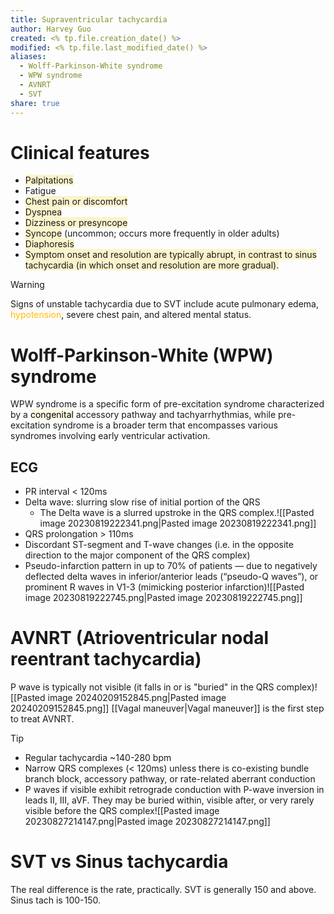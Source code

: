 ```yaml
---
title: Supraventricular tachycardia
author: Harvey Guo
created: <% tp.file.creation_date() %>
modified: <% tp.file.last_modified_date() %>
aliases:
  - Wolff-Parkinson-White syndrome
  - WPW syndrome
  - AVNRT
  - SVT
share: true
---
```

# Clinical features
- <span style="background:rgba(240, 200, 0, 0.2)">Palpitations</span>
- Fatigue
- <span style="background:rgba(240, 200, 0, 0.2)">Chest pain or discomfort</span>
- <span style="background:rgba(240, 200, 0, 0.2)">Dyspnea</span>
- <span style="background:rgba(240, 200, 0, 0.2)">Dizziness or presyncope</span>
- <span style="background:rgba(240, 200, 0, 0.2)">Syncope</span> (uncommon; occurs more frequently in older adults)
- <span style="background:rgba(240, 200, 0, 0.2)">Diaphoresis</span>
- <span style="background:rgba(240, 200, 0, 0.2)">Symptom onset and resolution are typically abrupt, in contrast to sinus tachycardia (in which onset and resolution are more gradual).</span>
>[!warning] 
>Signs of unstable tachycardia due to SVT include acute pulmonary edema, <font color="#ffc000">hypotension</font>, severe chest pain, and altered mental status.
# Wolff-Parkinson-White (WPW) syndrome
WPW syndrome is a specific form of pre-excitation syndrome characterized by a <mark style="background: #FFF3A34A;">congenital</mark> accessory pathway and tachyarrhythmias, while pre-excitation syndrome is a broader term that encompasses various syndromes involving early ventricular activation.
## ECG
- PR interval < 120ms
- Delta wave: slurring slow rise of initial portion of the QRS
	- The Delta wave is a slurred upstroke in the QRS complex.![[Pasted image 20230819222341.png|Pasted image 20230819222341.png]]
- QRS prolongation > 110ms
- Discordant ST-segment and T-wave changes (i.e. in the opposite direction to the major component of the QRS complex)
- Pseudo-infarction pattern in up to 70% of patients — due to negatively deflected delta waves in inferior/anterior leads (“pseudo-Q waves”), or prominent R waves in V1-3 (mimicking posterior infarction)![[Pasted image 20230819222745.png|Pasted image 20230819222745.png]]
# AVNRT (Atrioventricular nodal reentrant tachycardia)
P wave is typically not visible (it falls in or is "buried" in the QRS complex)![[Pasted image 20240209152845.png|Pasted image 20240209152845.png]]
[[Vagal maneuver|Vagal maneuver]] is the first step to treat AVNRT.
>[!tip] 
>- Regular tachycardia ~140-280 bpm
>- Narrow QRS complexes (< 120ms) unless there is co-existing bundle branch block, accessory pathway, or rate-related aberrant conduction
>- P waves if visible exhibit retrograde conduction with P-wave inversion in leads II, III, aVF. They may be buried within, visible after, or very rarely visible before the QRS complex![[Pasted image 20230827214147.png|Pasted image 20230827214147.png]]
# SVT vs Sinus tachycardia
The real difference is the rate, practically.
SVT is generally 150 and above. Sinus tach is 100-150.